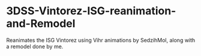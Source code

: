 # 3DSS-Vintorez-ISG-reanimation-and-Remodel
Reanimates the ISG Vintorez using Vihr animations by SedzihMol, along with a remodel done by me.
